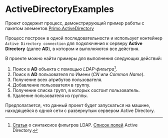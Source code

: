 # ActiveDirectoryExamples
Проект содержит процесс, демонстрирующий пример работы с пакетом элементов [Primo.ActiveDirectory](https://docs.primo-rpa.ru/primo-rpa/g_elements/el_extra/els_activediresctory)

Процесс построен в одной последовательности и использует контейнер `Active Directory connection` для подключения к серверу **Active Directory** (далее **AD**), в котором и выполняются все действия. 

В проекте можно найти примеры для выполнения следующих действий:  
1. Поиск в **AD** объекта с помощью *LDAP-фильтра*[^1].
2. Поиск в **AD** пользователя по Имени (*CN* или *Common Name*).
3. Получение всех атрибутов пользователя.
4. Добавление пользователя в группу.
5. Получение списка групп, в которых состоит пользователь.
6. Удаление пользователя из группы.

Предполагается, что данный проект будет запускаться на машине, находящейся в одной сети с развернутым сервером Active Directory.

[^1]: [Статья](https://learn.microsoft.com/en-us/windows/win32/adsi/search-filter-syntax) о синтаксисе фильтров LDAP. 
[Список полей](https://learn.microsoft.com/en-us/windows/win32/adschema/attributes-all) Active Directory. 